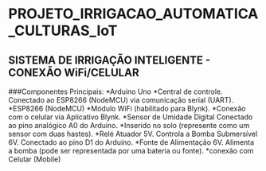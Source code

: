 # PROJETO_IRRIGACAO_AUTOMATICA_CULTURAS_IoT
## SISTEMA DE IRRIGAÇÃO INTELIGENTE - CONEXÃO WiFi/CELULAR
###Componentes Principais:
*Arduino Uno
*Central de controle. Conectado ao ESP8266 (NodeMCU) via comunicação serial (UART).
*ESP8266 (NodeMCU)
*Módulo WiFi (habilitado para Blynk).
*Conexão com o celular via Aplicativo Blynk.
*Sensor de Umidade Digital Conectado ao pino analógico A0 do Arduino.
*Inserido no solo (represente como um sensor com duas hastes).
*Relé Atuador 5V. Controla a Bomba Submersível 6V. Conectado ao pino D1 do Arduino.
*Fonte de Alimentação 6V. Alimenta a bomba (pode ser representada por uma bateria ou fonte).
*conexão com Celular (Mobile)



